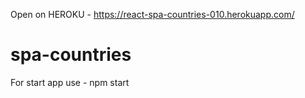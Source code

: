 Open on HEROKU - https://react-spa-countries-010.herokuapp.com/

# spa-countries

For start app use - npm start
